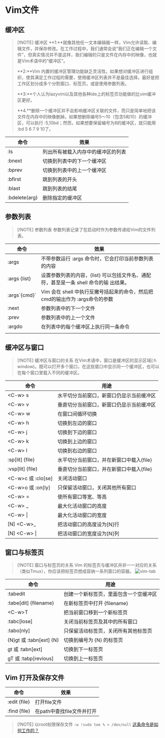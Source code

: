 # Vim文件

## 缓冲区

> [!NOTE] 缓冲区
> **1:**就像其他任一文本编辑器一样，Vim允许读取、编辑文件，并保存修改。在工作过程中，我们通常会说“我们正在编辑一个文件”，但真实情况并不是这样，我们编辑的只是文件在内存中的映像，也就是Vim术语中的“缓冲区”。
>
> **2:**Vim 内置的缓冲区管理功能缺乏灵活性。如果想对缓冲区进行组织，使其满足工作过程的需要，使用缓冲区列表并不是最佳选择。最好是把工作区划分成多个分割窗口、标签页，或是使用参数列表。
>
> **3:**个人认为lazyvim以及其他各种ide上的标签页功能做的比vim缓冲区更好。
>
> **4.**删除一个缓冲区并不会影响缓冲区关联的文件，而只是简单地把该文件在内存中的映像删掉。如果想删除编号5～10（包含5和10）的缓冲区，可以执行 :5,10bd；然而，如果想要保留编号为8的缓冲区，就只能用 :bd 5 6 7 9 10了。

| 命令            | 效果                |
| ------------- | ----------------- |
| :ls           | 列出所有被载入内存中的缓冲区的列表 |
| :bnext        | 切换到列表中的下一个缓冲区     |
| :bprev        | 切换到列表中的上一个缓冲区<br> |
| :bfirst       | 跳到列表的开头           |
| :blast        | 跳到列表的结尾           |
| :bdelete(arg) | 删除指定的缓冲区          |

## 参数列表

> [!NOTE] 参数列表
> 参数列表记录了在启动时作为参数传递给Vim的文件列表。
> 

| 命令                 | 效果                                                 |
| ------------------ | -------------------------------------------------- |
| :args              | 不带参数运行 :args 命令时，它会打印当前参数列表的内容                     |
| :args {list}       | 设置参数列表的内容，{list} 可以包括文件名、通配符，甚至是一条 shell 命令的输 出结果。 |
| :args\`{cmd}\`<br> | Vim 会在 shell 中执行反撇号括起来的命令，然后把cmd的输出作为 :args命令的参数   |
| :next              | 参数列表中的下一个文件                                        |
| :prev<br>          | 参数列表中的上一个文件                                        |
| :argdo             | 在列表中的每个缓冲区上执行同一条命令                                 |
|                    |                                                    |

## 缓冲区与窗口

> [!NOTE] 缓冲区与窗口的关系
> 在Vim术语中，窗口是缓冲区的显示区域(:h window)。既可以打开多个窗口，在这些窗口中显示同一个缓冲区，也可以在每个窗口里载入不同的缓冲区。

| 命令                 | 用途                      |
| ------------------ | ----------------------- |
| \<C-w> s<br>       | 水平切分当前窗口，新窗口仍显示当前缓冲区    |
| \<C-w> v           | 垂直切分当前窗口，新窗口仍显示当前缓冲区    |
| \<C-w> w           | 在窗口间循环切换                |
| \<C-w> h           | 切换到左边的窗口                |
| \<C-w> j           | 切换到下边的窗口                |
| \<C-w> k           | 切换到上边的窗口                |
| \<C-w> l           | 切换到右边的窗口                |
| :sp[lit] {file}    | 水平切分当前窗口，并在新窗口中载入{file} |
| :vsp[lit] {file}   | 垂直切分当前窗口，并在新窗口中载入{file} |
| \<C-w>c 或 :clo[se] | 关闭活动窗口                  |
| \<C-w>o 或 :on[ly]  | 只保留活动窗口，关闭其他所有窗口        |
| \<C-w> =           | 使所有窗口等宽、等高              |
| \<C-w> _           | 最大化活动窗口的高度              |
| \<C-w> \|          | 最大化活动窗口的宽度              |
| [N] \<C-w>_        | 把活动窗口的高度设为[N]行          |
| [N] \<C-w> \|      | 把活动窗口的宽度设为[N]列          |


## 窗口与标签页

> [!NOTE] 窗口与标签页的关系
> Vim 的标签页与缓冲区并非一一对应的关系（类似Tmux），你应该把标签页想成容纳一系列窗口的容器。
> ![vim-tab](../../../files/images/zk/vim-tab.png)

| 命令                     | 用途                  |
| ---------------------- | ------------------- |
| :tabedit               | 创建一个新标签页，里面包含一个空缓冲区 |
| :tabe[dit] {filename}  | 在新标签页中打开 {filename} |
| \<C-w>T                | 把当前窗口移到一个新标签页       |
| :tabc[lose]            | 关闭当前标签页及其中的所有窗口     |
| :tabo[nly]<br>         | 只保留活动标签页，关闭所有其他标签页  |
| {N}gt 或 :tabn[ext] {N} | 切换到编号为 {N} 的标签页     |
| gt 或 :tabn[ext]        | 切换到下一标签页            |
| gT 或 :tabp[revious]    | 切换到上一标签页            |


## Vim 打开及保存文件

| 命令           | 效果                |
| ------------ | ----------------- |
| :edit {file} | 打开file文件          |
| :find {file} | 在path中查找file文件并打开 |

> [!NOTE] 以root权限保存文件
> `:w !sudo tee % > /dev/null`
> [这条命令是如何工作的？](../../../files/books/Tools/Vim.pdf#page=181&selection=72,0,72,11)
> 
